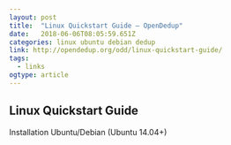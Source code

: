 ```yaml
---
layout: post 
title:  "Linux Quickstart Guide – OpenDedup" 
date:   2018-06-06T08:05:59.651Z 
categories: linux ubuntu debian dedup 
link: http://opendedup.org/odd/linux-quickstart-guide/ 
tags:
  - links
ogtype: article 
---
```


## Linux Quickstart Guide
Installation
Ubuntu/Debian (Ubuntu 14.04+)